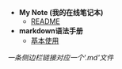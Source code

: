 - **My Note (我的在线笔记本)**
  - [README](/)
- **markdown语法手册**
  - [基本使用](/markdown/basicUse)

*一条侧边栏链接对应一个'.md'文件*
